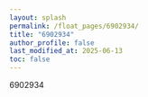 ```yaml
---
layout: splash
permalink: /float_pages/6902934/
title: "6902934"
author_profile: false
last_modified_at: 2025-06-13
toc: false
---
```

 
6902934
